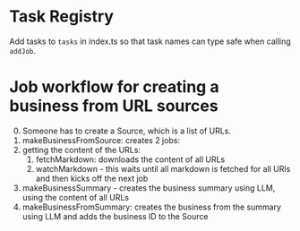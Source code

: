 # Task Registry

Add tasks to `tasks` in index.ts so that task names can type safe when calling `addJob`.

# Job workflow for creating a business from URL sources

0. Someone has to create a Source, which is a list of URLs.
1. makeBusinessFromSource: creates 2 jobs:
2. getting the content of the URLs:
   1. fetchMarkdown: downloads the content of all URLs
   2. watchMarkdown - this waits until all markdown is fetched for all URls and then kicks off the next job
3. makeBusinessSummary - creates the business summary using LLM, using the content of all URLs
4. makeBusinessFromSummary: creates the business from the summary using LLM and adds the business ID to the Source
